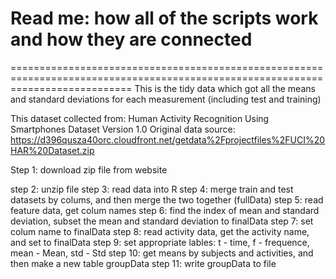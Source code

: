 # Read me: how all of the scripts work and how they are connected
=================================================================================================================================
This is the tidy data which got all the means and standard deviations for each measurement (including test and training)

This dataset collected from: Human Activity Recognition Using Smartphones Dataset Version 1.0
Original data source: https://d396qusza40orc.cloudfront.net/getdata%2Fprojectfiles%2FUCI%20HAR%20Dataset.zip

Step 1: download zip file from website

step 2: unzip file
step 3: read data into R
step 4: merge train and test datasets by colums, and then merge the two together (fullData)
step 5: read feature data, get colum names
step 6: find the index of mean and standard deviation, subset the mean and standard deviation to finalData
step 7: set colum name to finalData
step 8: read activity data, get the activity name, and set to finalData
step 9: set appropriate lables: t - time, f - frequence, mean - Mean, std - Std
step 10: get means by subjects and activities, and then make a new table groupData
step 11: write groupData to file


